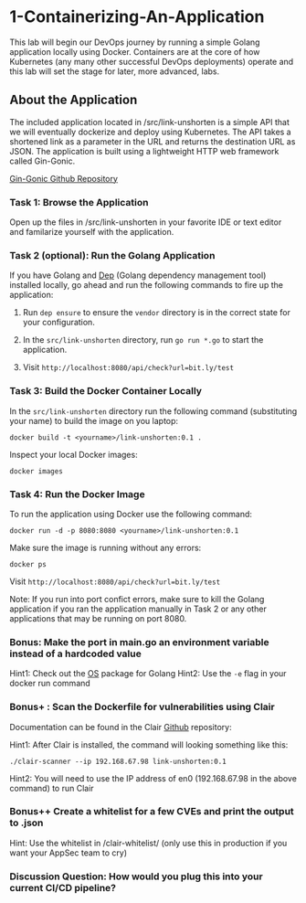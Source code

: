 # 1-Containerizing-An-Application

This lab will begin our DevOps journey by running a simple Golang application locally using Docker. Containers are at the core of how Kubernetes (any many other successful DevOps deployments) operate and this lab will set the stage for later, more advanced, labs.

## About the Application
The included application located in /src/link-unshorten is a simple API that we will eventually dockerize and deploy using Kubernetes. The API takes a shortened link as a parameter in the URL and returns the destination URL as JSON. The application is built using a lightweight HTTP web framework called Gin-Gonic.

[Gin-Gonic Github Repository](https://github.com/gin-gonic/gin)

### Task 1: Browse the Application
Open up the files in /src/link-unshorten in your favorite IDE or text editor and familarize yourself with the application.

### Task 2 (optional): Run the Golang Application
If you have Golang and [Dep](https://github.com/golang/dep) (Golang dependency management tool) installed locally, go ahead and run the following commands to fire up the application:

1. Run `dep ensure` to ensure the `vendor` directory is in the correct state for your configuration.

2. In the `src/link-unshorten` directory, run `go run *.go` to start the application.

3. Visit `http://localhost:8080/api/check?url=bit.ly/test`

### Task 3: Build the Docker Container Locally
In the `src/link-unshorten` directory run the following command (substituting your name) to build the image on you laptop:
```
docker build -t <yourname>/link-unshorten:0.1 .
```

Inspect your local Docker images:
```
docker images
```

### Task 4: Run the Docker Image
To run the application using Docker use the following command:
```
docker run -d -p 8080:8080 <yourname>/link-unshorten:0.1
```

Make sure the image is running without any errors:
```
docker ps
```
Visit `http://localhost:8080/api/check?url=bit.ly/test`

Note: If you run into port confict errors, make sure to kill the Golang application if you ran the application manually in Task 2 or any other applications that may be running on port 8080.

### Bonus: Make the port in main.go an environment variable instead of a hardcoded value

Hint1: Check out the [OS](https://golang.org/pkg/os) package for Golang
Hint2: Use the `-e` flag in your docker run command

### Bonus+ : Scan the Dockerfile for vulnerabilities using Clair 
Documentation can be found in the Clair [Github](https://github.com/arminc/clair-scanner) repository:


Hint1: After Clair is installed, the command will looking something like this:
```
./clair-scanner --ip 192.168.67.98 link-unshorten:0.1
```
Hint2: You will need to use the IP address of en0 (192.168.67.98 in the above command) to run Clair

### Bonus++ Create a whitelist for a few CVEs and print the output to .json
Hint: Use the whitelist in /clair-whitelist/ (only use this in production if you want your AppSec team to cry)

### Discussion Question: How would you plug this into your current CI/CD pipeline? 